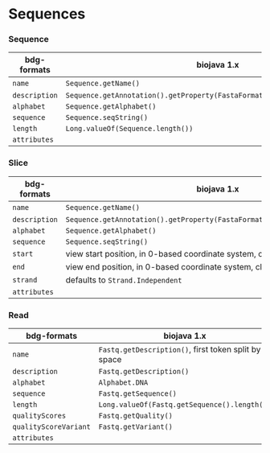 Sequences
===

### Sequence

| bdg-formats   | biojava 1.x                                                                  | biojava 1.x biojavax                   | biojava 4.x/5.x |
|---------------|------------------------------------------------------------------------------|----------------------------------------|-----------------|
| `name`        | `Sequence.getName()`                                                         | `RichSequence.getName()`               |  tbd            |
| `description` | `Sequence.getAnnotation().getProperty(FastaFormat.PROPERTY_DESCRIPTIONLINE)` | `RichSequence.getDescription()`        |                 |
| `alphabet`    | `Sequence.getAlphabet()`                                                     | `RichSequence.getAlphabet()`           |                 |
| `sequence`    | `Sequence.seqString()`                                                       | `RichSequence.seqString()`             |                 |
| `length`      | `Long.valueOf(Sequence.length())`                                            | `Long.valueOf(RichSequence.length())`  |                 |
| `attributes`  |                                                                              |                                        |                 |


### Slice

| bdg-formats   | biojava 1.x                                                                  | biojava 1.x biojavax                   | biojava 4.x/5.x |
|---------------|------------------------------------------------------------------------------|----------------------------------------|-----------------|
| `name`        | `Sequence.getName()`                                                         | `RichSequence.getName()`               |  tbd            |
| `description` | `Sequence.getAnnotation().getProperty(FastaFormat.PROPERTY_DESCRIPTIONLINE)` | `RichSequence.getDescription()`        |                 |
| `alphabet`    | `Sequence.getAlphabet()`                                                     | `RichSequence.getAlphabet()`           |                 |
| `sequence`    | `Sequence.seqString()`                                                       | `RichSequence.seqString()`             |                 |
| `start`       | view start position, in 0-based coordinate system, closed-open intervals     |                                        |                 |
| `end`         | view end position, in 0-based coordinate system, closed-open intervals       |                                        |                 |
| `strand`      | defaults to `Strand.Independent`                                             | defaults to `Strand.Independent`       |                 |
| `attributes`  |                                                                              |                                        |                 |


### Read

| bdg-formats           | biojava 1.x                                          | biojava 4.x/5.x                                      |
|-----------------------|------------------------------------------------------|------------------------------------------------------|
| `name`                | `Fastq.getDescription()`, first token split by space | `Fastq.getDescription()`, first token split by space |
| `description`         | `Fastq.getDescription()`                             | `Fastq.getDescription()`                             |
| `alphabet`            | `Alphabet.DNA`                                       | `Alphabet.DNA`                                       |
| `sequence`            | `Fastq.getSequence()`                                | `Fastq.getSequence()`                                |
| `length`              | `Long.valueOf(Fastq.getSequence().length())`         | `Long.valueOf(Fastq.getSequence().length())`         |
| `qualityScores`       | `Fastq.getQuality()`                                 | `Fastq.getQuality()`                                 |
| `qualityScoreVariant` | `Fastq.getVariant()`                                 | `Fastq.getVariant()`                                 |
| `attributes`          |                                                      |                                                      |

